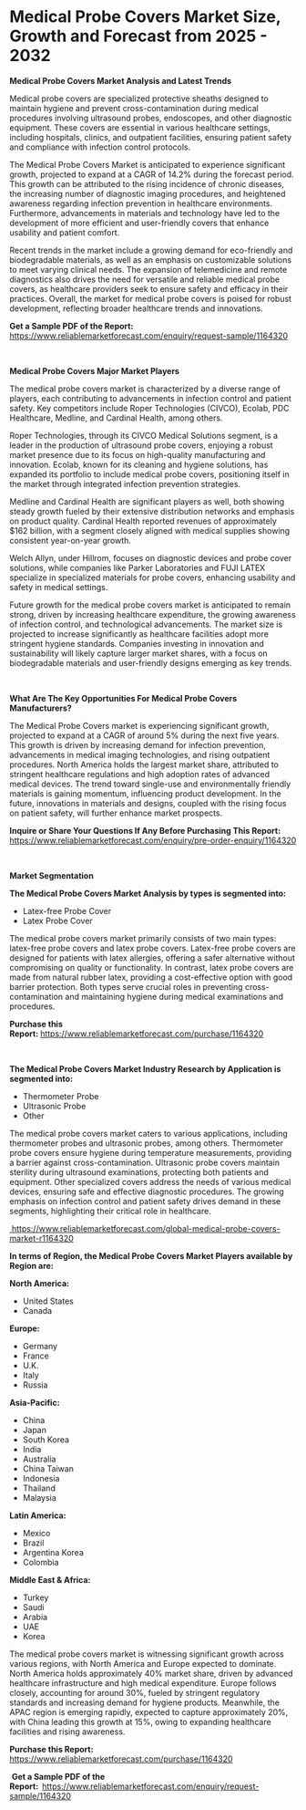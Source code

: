 <p><h1>Medical Probe Covers Market Size, Growth and Forecast from 2025 - 2032</h1></p><p><strong>Medical Probe Covers Market Analysis and Latest Trends</strong></p>
<p><p>Medical probe covers are specialized protective sheaths designed to maintain hygiene and prevent cross-contamination during medical procedures involving ultrasound probes, endoscopes, and other diagnostic equipment. These covers are essential in various healthcare settings, including hospitals, clinics, and outpatient facilities, ensuring patient safety and compliance with infection control protocols.</p><p>The Medical Probe Covers Market is anticipated to experience significant growth, projected to expand at a CAGR of 14.2% during the forecast period. This growth can be attributed to the rising incidence of chronic diseases, the increasing number of diagnostic imaging procedures, and heightened awareness regarding infection prevention in healthcare environments. Furthermore, advancements in materials and technology have led to the development of more efficient and user-friendly covers that enhance usability and patient comfort.</p><p>Recent trends in the market include a growing demand for eco-friendly and biodegradable materials, as well as an emphasis on customizable solutions to meet varying clinical needs. The expansion of telemedicine and remote diagnostics also drives the need for versatile and reliable medical probe covers, as healthcare providers seek to ensure safety and efficacy in their practices. Overall, the market for medical probe covers is poised for robust development, reflecting broader healthcare trends and innovations.</p></p>
<p><strong>Get a Sample PDF of the Report:&nbsp;</strong> <a href="https://www.reliablemarketforecast.com/enquiry/request-sample/1164320?utm_campaign=1197&utm_medium=2&utm_source=Github&utm_content=ia&utm_term=14042025&utm_id=medical-probe-covers">https://www.reliablemarketforecast.com/enquiry/request-sample/1164320</a></p>
<p>&nbsp;</p>
<p><strong>Medical Probe Covers Major Market Players</strong></p>
<p><p>The medical probe covers market is characterized by a diverse range of players, each contributing to advancements in infection control and patient safety. Key competitors include Roper Technologies (CIVCO), Ecolab, PDC Healthcare, Medline, and Cardinal Health, among others. </p><p>Roper Technologies, through its CIVCO Medical Solutions segment, is a leader in the production of ultrasound probe covers, enjoying a robust market presence due to its focus on high-quality manufacturing and innovation. Ecolab, known for its cleaning and hygiene solutions, has expanded its portfolio to include medical probe covers, positioning itself in the market through integrated infection prevention strategies.</p><p>Medline and Cardinal Health are significant players as well, both showing steady growth fueled by their extensive distribution networks and emphasis on product quality. Cardinal Health reported revenues of approximately $162 billion, with a segment closely aligned with medical supplies showing consistent year-on-year growth. </p><p>Welch Allyn, under Hillrom, focuses on diagnostic devices and probe cover solutions, while companies like Parker Laboratories and FUJI LATEX specialize in specialized materials for probe covers, enhancing usability and safety in medical settings.</p><p>Future growth for the medical probe covers market is anticipated to remain strong, driven by increasing healthcare expenditure, the growing awareness of infection control, and technological advancements. The market size is projected to increase significantly as healthcare facilities adopt more stringent hygiene standards. Companies investing in innovation and sustainability will likely capture larger market shares, with a focus on biodegradable materials and user-friendly designs emerging as key trends.</p></p>
<p>&nbsp;</p>
<p><strong>What Are The Key Opportunities For Medical Probe Covers Manufacturers?</strong></p>
<p><p>The Medical Probe Covers market is experiencing significant growth, projected to expand at a CAGR of around 5% during the next five years. This growth is driven by increasing demand for infection prevention, advancements in medical imaging technologies, and rising outpatient procedures. North America holds the largest market share, attributed to stringent healthcare regulations and high adoption rates of advanced medical devices. The trend toward single-use and environmentally friendly materials is gaining momentum, influencing product development. In the future, innovations in materials and designs, coupled with the rising focus on patient safety, will further enhance market prospects.</p></p>
<p><strong>Inquire or Share Your Questions If Any Before Purchasing This Report:</strong> <a href="https://www.reliablemarketforecast.com/enquiry/pre-order-enquiry/1164320?utm_campaign=1197&utm_medium=2&utm_source=Github&utm_content=ia&utm_term=14042025&utm_id=medical-probe-covers">https://www.reliablemarketforecast.com/enquiry/pre-order-enquiry/1164320</a></p>
<p>&nbsp;</p>
<p><strong>Market Segmentation</strong></p>
<p><strong>The Medical Probe Covers Market Analysis by types is segmented into:</strong></p>
<p><ul><li>Latex-free Probe Cover</li><li>Latex Probe Cover</li></ul></p>
<p><p>The medical probe covers market primarily consists of two main types: latex-free probe covers and latex probe covers. Latex-free probe covers are designed for patients with latex allergies, offering a safer alternative without compromising on quality or functionality. In contrast, latex probe covers are made from natural rubber latex, providing a cost-effective option with good barrier protection. Both types serve crucial roles in preventing cross-contamination and maintaining hygiene during medical examinations and procedures.</p></p>
<p><strong>Purchase this Report:&nbsp;</strong><a href="https://www.reliablemarketforecast.com/purchase/1164320?utm_campaign=1197&utm_medium=2&utm_source=Github&utm_content=ia&utm_term=14042025&utm_id=medical-probe-covers">https://www.reliablemarketforecast.com/purchase/1164320</a></p>
<p>&nbsp;</p>
<p><strong>The Medical Probe Covers Market Industry Research by Application is segmented into:</strong></p>
<p><ul><li>Thermometer Probe</li><li>Ultrasonic Probe</li><li>Other</li></ul></p>
<p><p>The medical probe covers market caters to various applications, including thermometer probes and ultrasonic probes, among others. Thermometer probe covers ensure hygiene during temperature measurements, providing a barrier against cross-contamination. Ultrasonic probe covers maintain sterility during ultrasound examinations, protecting both patients and equipment. Other specialized covers address the needs of various medical devices, ensuring safe and effective diagnostic procedures. The growing emphasis on infection control and patient safety drives demand in these segments, highlighting their critical role in healthcare.</p></p>
<p><a href="https://www.reliablemarketforecast.com/global-medical-probe-covers-market-r1164320?utm_campaign=1197&utm_medium=2&utm_source=Github&utm_content=ia&utm_term=14042025&utm_id=medical-probe-covers">&nbsp;https://www.reliablemarketforecast.com/global-medical-probe-covers-market-r1164320</a></p>
<p><strong>In terms of Region, the Medical Probe Covers Market Players available by Region are:</strong></p>
<p>
    <p> <strong> North America: </strong>
        <ul>
            <li>United States</li>
            <li>Canada</li>
        </ul>
        </p> 
    <p> <strong> Europe: </strong>
        <ul>
            <li>Germany</li>
            <li>France</li>
            <li>U.K.</li>
            <li>Italy</li>
            <li>Russia</li>
        </ul>
        </p> 
    <p> <strong> Asia-Pacific: </strong>
        <ul>
            <li>China</li>
            <li>Japan</li>
            <li>South Korea</li>
            <li>India</li>
            <li>Australia</li>
            <li>China Taiwan</li>
            <li>Indonesia</li>
            <li>Thailand</li>
            <li>Malaysia</li>
        </ul>
        </p> 
    <p> <strong> Latin America: </strong>
        <ul>
            <li>Mexico</li>
            <li>Brazil</li>
            <li>Argentina Korea</li>
            <li>Colombia</li>
        </ul>
        </p> 
    <p> <strong> Middle East & Africa: </strong>
        <ul>
            <li>Turkey</li>
            <li>Saudi</li>
            <li>Arabia</li>
            <li>UAE</li>
            <li>Korea</li>
        </ul>
    </p>
    </p>
<p><p>The medical probe covers market is witnessing significant growth across various regions, with North America and Europe expected to dominate. North America holds approximately 40% market share, driven by advanced healthcare infrastructure and high medical expenditure. Europe follows closely, accounting for around 30%, fueled by stringent regulatory standards and increasing demand for hygiene products. Meanwhile, the APAC region is emerging rapidly, expected to capture approximately 20%, with China leading this growth at 15%, owing to expanding healthcare facilities and rising awareness.</p></p>
<p><strong>Purchase this Report: </strong><a href="https://www.reliablemarketforecast.com/purchase/1164320?utm_campaign=1197&utm_medium=2&utm_source=Github&utm_content=ia&utm_term=14042025&utm_id=medical-probe-covers">https://www.reliablemarketforecast.com/purchase/1164320</a></p>
<p>&nbsp;<strong>Get a Sample PDF of the Report:&nbsp;&nbsp;</strong><a href="https://www.reliablemarketforecast.com/enquiry/request-sample/1164320?utm_campaign=1197&utm_medium=2&utm_source=Github&utm_content=ia&utm_term=14042025&utm_id=medical-probe-covers">https://www.reliablemarketforecast.com/enquiry/request-sample/1164320</a></p>
<p><strong></strong></p>
<p><p></p><p></p><p></p></p>